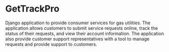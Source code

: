 # GetTrackPro
Django application to provide consumer services for gas utilities. The application allows customers to submit service requests online, track the status of their requests, and view their account information. The application also provide customer support representatives with a tool to manage requests and provide support to customers.
